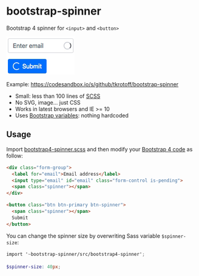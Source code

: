 # bootstrap-spinner

Bootstrap 4 spinner for `<input>` and `<button>`

![demo](demo.gif)

Example: https://codesandbox.io/s/github/tkrotoff/bootstrap-spinner

- Small: less than 100 lines of [SCSS](src/bootstrap4-spinner.scss)
- No SVG, image... just CSS
- Works in latest browsers and IE >= 10
- Uses [Bootstrap variables](https://getbootstrap.com/docs/4.1/getting-started/theming/#variable-defaults): nothing hardcoded

## Usage

Import [bootstrap4-spinner.scss](src/bootstrap4-spinner.scss) and then modify your [Bootstrap 4 code](https://getbootstrap.com/docs/4.1/components/forms/) as follow:

```HTML
<div class="form-group">
  <label for="email">Email address</label>
  <input type="email" id="email" class="form-control is-pending">
  <span class="spinner"></span>
</div>
```

```HTML
<button class="btn btn-primary btn-spinner">
  <span class="spinner"></span>
  Submit
</button>
```

You can change the spinner size by overwriting Sass variable `$spinner-size`:

```SCSS
import '~bootstrap-spinner/src/bootstrap4-spinner';

$spinner-size: 40px;
```
